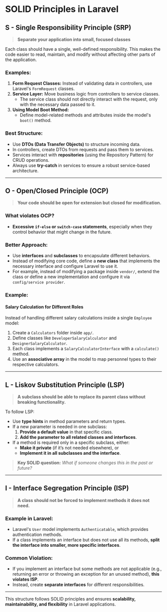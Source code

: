 # SOLID Principles in Laravel

## **S - Single Responsibility Principle (SRP)**
> **Separate your application into small, focused classes**

Each class should have a single, well-defined responsibility. This makes the code easier to read, maintain, and modify without affecting other parts of the application.

### **Examples:**
1. **Form Request Classes:** Instead of validating data in controllers, use Laravel's `FormRequest` classes.
2. **Service Layer:** Move business logic from controllers to service classes. 
   - The service class should not directly interact with the request, only with the necessary data passed to it.
3. **Using Model Boot Method:**
   - Define model-related methods and attributes inside the model's `boot()` method.

### **Best Structure:**
- Use **DTOs (Data Transfer Objects)** to structure incoming data.
- In controllers, create DTOs from requests and pass them to services.
- Services interact with **repositories** (using the Repository Pattern) for CRUD operations.
- Always use **try-catch** in services to ensure a robust service-based architecture.

---

## **O - Open/Closed Principle (OCP)**
> **Your code should be open for extension but closed for modification.**

### **What violates OCP?**
- **Excessive `if-else` or `switch-case` statements**, especially when they control behavior that might change in the future.

### **Better Approach:**
- Use **interfaces** and **subclasses** to encapsulate different behaviors.
- Instead of modifying core code, define a **new class** that implements the necessary interface and configure Laravel to use it.
- For example, instead of modifying a package inside `vendor/`, extend the class or define a new implementation and configure it via `config/service provider`.

### **Example:**
#### **Salary Calculation for Different Roles**
Instead of handling different salary calculations inside a single `Employee` model:
1. Create a `Calculators` folder inside `app/`.
2. Define classes like `DeveloperSalaryCalculator` and `DesignerSalaryCalculator`.
3. Each class implements a `SalaryCalculatorInterface` with a `calculate()` method.
4. Use an **associative array** in the model to map personnel types to their respective calculators.

---

## **L - Liskov Substitution Principle (LSP)**
> **A subclass should be able to replace its parent class without breaking functionality.**

To follow LSP:
- Use **type hints** in method parameters and return types.
- If a new parameter is needed in one subclass:
  1. **Provide a default value** in that specific class.
  2. **Add the parameter to all related classes and interfaces**.
- If a method is required only in a specific subclass, either:
  - **Make it private** (if it’s not needed elsewhere), or
  - **Implement it in all subclasses and the interface**.

> **Key SOLID question:** _What if someone changes this in the past or future?_

---

## **I - Interface Segregation Principle (ISP)**
> **A class should not be forced to implement methods it does not need.**

### **Example in Laravel:**
- Laravel's `User` model implements `Authenticatable`, which provides authentication methods.
- If a class implements an interface but does not use all its methods, **split the interface into smaller, more specific interfaces**.

### **Common Violation:**
- If you implement an interface but some methods are not applicable (e.g., returning an error or throwing an exception for an unused method), **this violates ISP**.
- Instead, create **separate interfaces** for different responsibilities.

---

This structure follows SOLID principles and ensures **scalability, maintainability, and flexibility** in Laravel applications.
